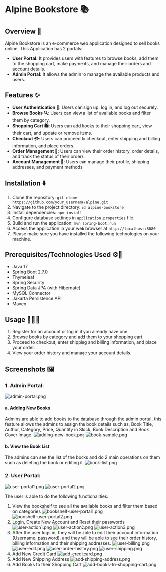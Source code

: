 # Alpine Bookstore 📚

## Overview 🚀
Alpine Bookstore is an e-commerce web application designed to sell books online. This Application has 2 portals:
- **User Portal:** It provides users with features to browse books, add them to the shopping cart, make payments, and manage their orders and account details.
- **Admin Portal:** It allows the admin to manage the available products and users.

## Features ✨
- **User Authentication 🔐**: Users can sign up, log in, and log out securely.
- **Browse Books 🔍**: Users can view a list of available books and filter them by category.
- **Shopping Cart 🛍️**: Users can add books to their shopping cart, view their cart, and update or remove items.
- **Checkout 💳**: Users can proceed to checkout, enter shipping and billing information, and place orders.
- **Order Management 📒**: Users can view their order history, order details, and track the status of their orders.
- **Account Management 💼**: Users can manage their profile, shipping addresses, and payment methods.

## Installation ⬇️
1. Clone the repository: `git clone https://github.com/your_username/alpine.git`
2. Navigate to the project directory: `cd alpine-bookstore`
3. Install dependencies: `npm install`
4. Configure database settings in `application.properties` file.
5. Build and run the application: `mvn spring-boot:run`
6. Access the application in your web browser at `http://localhost:8080`
7. Please make sure you have installed the following technologies on your machine.

## Prerequisites/Technologies Used ⚙️🔧
- Java 17
- Spring Boot 2.7.0
- Thymeleaf
- Spring Security
- Spring Data JPA (with Hibernate)
- MySQL Connector
- Jakarta Persistence API
- Maven

## Usage 📕📗📘
1. Register for an account or log in if you already have one.
2. Browse books by category and add them to your shopping cart.
3. Proceed to checkout, enter shipping and billing information, and place your order.
4. View your order history and manage your account details.

## Screenshots 🖼️
### 1. Admin Portal:
![admin-portal.png](src%2Fmain%2Fresources%2Fstatic%2Fimages%2Fadmin-portal.png)

#### a. Adding New Books
Admins are able to add books to the database through the admin portal, this feature allows the admins to assign the book details such as, Book Title, Author, Category, Price, Quantity in Stock, Book Description and Book Cover Image.
![adding-new-book.png](src%2Fmain%2Fresources%2Fstatic%2Fimages%2Fadding-new-book.png)
![book-sample.png](src%2Fmain%2Fresources%2Fstatic%2Fimages%2Fbook-sample.png)

#### b. View the Book List
The admins can see the list of the books and do 2 main operations on them such as deleting the book or editing it.
![book-list.png](src%2Fmain%2Fresources%2Fstatic%2Fimages%2Fbook-list.png)

### 2. User Portal:
![user-portal1.png](src%2Fmain%2Fresources%2Fstatic%2Fimages%2Fuser-portal1.png)
![user-portal2.png](src%2Fmain%2Fresources%2Fstatic%2Fimages%2Fuser-portal2.png)

The user is able to do the following functionalities:
1. View the bookshelf to see all the available books and filter them based on categories
![bookshelf-user-portal1.png](src%2Fmain%2Fresources%2Fstatic%2Fimages%2Fbookshelf-user-portal1.png)
![booshelf-user-portal2.png](src%2Fmain%2Fresources%2Fstatic%2Fimages%2Fbooshelf-user-portal2.png)
2. Login, Create New Account and Reset their passwords
![user-action1.png](src%2Fmain%2Fresources%2Fstatic%2Fimages%2Fuser-action1.png)
![user-action2.png](src%2Fmain%2Fresources%2Fstatic%2Fimages%2Fuser-action2.png)
![user-action3.png](src%2Fmain%2Fresources%2Fstatic%2Fimages%2Fuser-action3.png)
3. After the user logs in, they will be able to edit their account information (Username, password), and they will be able to see their order history, billing information and their shipping addresses.
![user-billing.png](src%2Fmain%2Fresources%2Fstatic%2Fimages%2Fuser-billing.png)
![user-edit.png](src%2Fmain%2Fresources%2Fstatic%2Fimages%2Fuser-edit.png)
![user-order-history.png](src%2Fmain%2Fresources%2Fstatic%2Fimages%2Fuser-order-history.png)
![user-shipping.png](src%2Fmain%2Fresources%2Fstatic%2Fimages%2Fuser-shipping.png)
4. Add New Credit Card
![add-creditcard.png](src%2Fmain%2Fresources%2Fstatic%2Fimages%2Fadd-creditcard.png)
5. Add New Shipping Address
![add-shipping-address.png](src%2Fmain%2Fresources%2Fstatic%2Fimages%2Fadd-shipping-address.png)
6. Add Books to their Shopping Cart
![add-books-to-shopping-cart.png](src%2Fmain%2Fresources%2Fstatic%2Fimages%2Fadd-books-to-shopping-cart.png)
